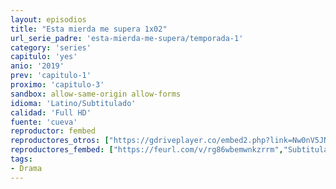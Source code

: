 ```yaml
---
layout: episodios
title: "Esta mierda me supera 1x02"
url_serie_padre: 'esta-mierda-me-supera/temporada-1'
category: 'series'
capitulo: 'yes'
anio: '2019'
prev: 'capitulo-1'
proximo: 'capitulo-3'
sandbox: allow-same-origin allow-forms
idioma: 'Latino/Subtitulado'
calidad: 'Full HD'
fuente: 'cueva'
reproductor: fembed
reproductores_otros: ["https://gdriveplayer.co/embed2.php?link=Nw0nV5JNwBWXqkBB9SsmfQ5v9rxmGrCaZ1iNcVeqRErvmY0CgXWyrk5tftDM464ReuKOTDk5PhQivh%252F4HYGNYQKgj8Q5Gxr4E9s3Uoecgf%252Ft88EOtTPXzxJM33mGEyfMkcubFu0YhTM5PUs4o4pV7EV9vRUziR6Zfybvknt%252Fm3a7YRjA3fMYJhaKoK3K3sqrzIY8rntvQgMh82MkYgpfS6","Latino","https://gdriveplayer.co/embed2.php?link=FcIYKXJa3yrtYTWP9dePuwKIo0zEp8xLf4zMhD1igwyuUFAaqCiMFVglB6dVqJeJ%252F9jEGxYnppyAlL%252B%252F8vrvoUVheqmFyULq5SILXP3OodahYPwfP9%252FQ4Nkl7nwn4Y3GiDXyRMwCpi85My6Bu9LhxC%252BFcGFHi7f9hYxas87%252BMJFFZspYutFmfKllQslgj7rvHp9L2YiN5jVGXEaCyn2mel","Subtitulado"]
reproductores_fembed: ["https://feurl.com/v/rg86wbemwnkzrrm","Subtitulado"]
tags:
- Drama
---
```











